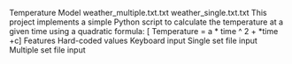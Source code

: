 Temperature Model
weather_multiple.txt.txt
weather_single.txt.txt This project implements a simple Python script to calculate the temperature at a given time using a quadratic formula:
[ Temperature = a * time ^ 2 + *time +c]
Features
Hard-coded values
Keyboard input
Single set file input
Multiple set file input
